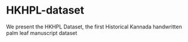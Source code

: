 # HKHPL-dataset
We present the HKHPL Dataset, the first Historical Kannada handwritten palm leaf manuscript dataset
